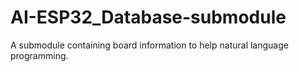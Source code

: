 # AI-ESP32_Database-submodule
A submodule containing board information to help natural language programming.
